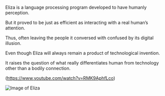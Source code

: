 Eliza is a language processing program developed to have humanly perception. 

But it proved to be just as efficient as interacting with a real human’s attention. 

Thus, often leaving the people it conversed with confused by its digital illusion. 

Even though Eliza will always remain a product of technological invention.

It raises the question of what really differentiates human from technology other than a bodily connection. 


(https://www.youtube.com/watch?v=RMK9AphfLco)

![Image of Eliza](http://www.le-grenier-informatique.fr/medias/images/eliza-title.jpg)
